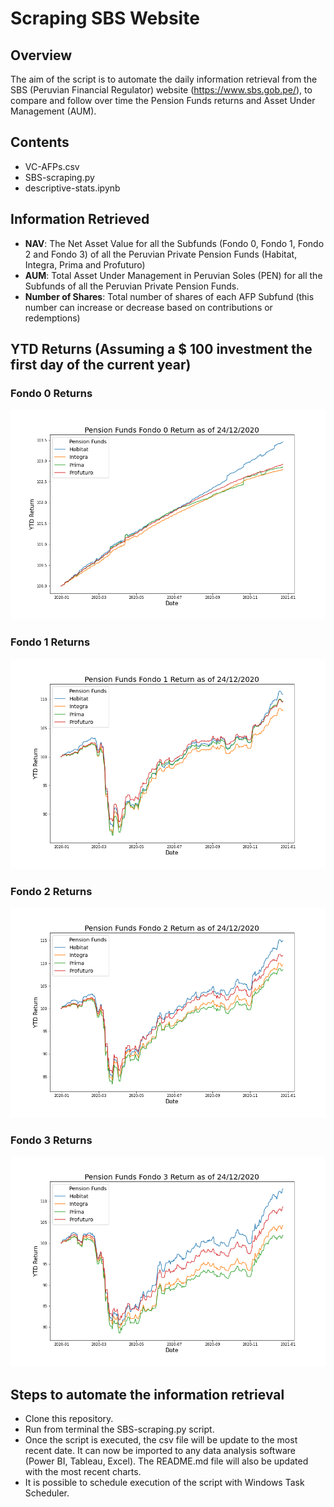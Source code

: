# Scraping SBS Website

## Overview

The aim of the script is to automate the daily information retrieval from the SBS (Peruvian Financial Regulator) website (https://www.sbs.gob.pe/), to compare and follow over time the Pension Funds returns and Asset Under Management (AUM).

## Contents
* VC-AFPs.csv
* SBS-scraping.py
* descriptive-stats.ipynb

## Information Retrieved
* **NAV**: The Net Asset Value for all the Subfunds (Fondo 0, Fondo 1, Fondo 2 and Fondo 3) of all the Peruvian Private Pension Funds (Habitat, Integra, Prima and Profuturo)
* **AUM**: Total Asset Under Management in Peruvian Soles (PEN) for all the Subfunds of all the Peruvian Private Pension Funds.
* **Number of Shares**: Total number of shares of each AFP Subfund (this number can increase or decrease based on contributions or redemptions)

## YTD Returns (Assuming a $ 100 investment the first day of the current year)

### Fondo 0 Returns

![](returns_f0.png)

### Fondo 1 Returns

![](returns_f1.png)

### Fondo 2 Returns

![](returns_f2.png)

### Fondo 3 Returns

![](returns_f3.png)

## Steps to automate the information retrieval
* Clone this repository.
* Run from terminal the SBS-scraping.py script.
* Once the script is executed, the csv file will be update to the most recent date. It can now be imported to any data analysis software (Power BI, Tableau, Excel). The README.md file will also be updated with the most recent charts. 
* It is possible to schedule execution of the script with Windows Task Scheduler.
